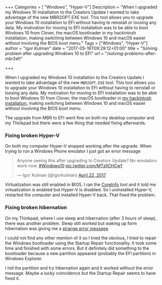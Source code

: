 +++
Categories = [ "Windows", "Hyper-V"]
Description = "When I upgraded my Windows 10 installation to the Creators Update I wanted to take advantage of the new MBR2GPT.EXE tool. This tool allows you to upgrade your Windows 10 installation to EFI without having to reinstall or loosing any data. My motivation for moving to EFI installation was to be able to boot Windows 10 from Clover, the macOS bootloader in my hackintosh installation, making switching between Windows 10 and macOS easier without involving the BIOS boot menu."
Tags = ["Windows", "Hyper-V"]
author = "Igor Kulman"
date = "2017-05-16T09:29:12+01:00"
title = "Solving problem after upgrading Windows 10 to EFI"
url = "/solving-problems-after-mbr2efi"

+++

When I upgraded my Windows 10 installation to the Creators Update I wanted to take advantage of the new `MBR2GPT.EXE` tool. This tool allows you to upgrade your Windows 10 installation to EFI without having to reinstall or loosing any data. My motivation for moving to EFI installation was to be able to boot Windows 10 from Clover, the macOS bootloader in [my hackintosh installation](/my-experience-running-a-hackintosh), making switching between Windows 10 and macOS easier without involving the BIOS boot menu.

The upgrade from MBR to EFI went fine on both my desktop computer and my Thinkpad but there were a few thing that needed fixing afterwards. 

<!--more-->

### Fixing broken Hyper-V

On both my computer Hyper-V stopped working after the upgrade. When trying to run a Windows Phone emulator I just got an error message

<blockquote class="twitter-tweet" data-lang="en"><p lang="en" dir="ltr">Anyone seeing this after upgrading to Creators Update? No emulators work now.  <a href="https://twitter.com/hashtag/Windows10?src=hash">#Windows10</a> <a href="https://t.co/MTzIlCHCw1">pic.twitter.com/MTzIlCHCw1</a></p>&mdash; Igor Kulman (@igorkulman) <a href="https://twitter.com/igorkulman/status/855788447977672706">April 22, 2017</a></blockquote>
<script async src="//platform.twitter.com/widgets.js" charset="utf-8"></script>

Virtualization was still enabled in BIOS. I ran the [CoreInfo](http://technet.microsoft.com/en-us/sysinternals/cc835722) tool and it told me virtualization is enabled but Hyper-V is disabled. So I uninstalled Hyper-V, restarted the computer and installed Hyper-V back. That fixed the problem. 

### Fixing broken hibernation

On my Thinkpad, where I use sleep and hibernation (after 3 hours of sleep), there was another problem. Sleep still worked but waking up form hibernation was giving me a [strange error message](https://social.technet.microsoft.com/Forums/windows/en-US/0bfbe8a7-2eb9-4432-a477-258ae7d102f9/boot-manager-recover-from-critical-error-some-essential-variables-are-absent-or-corrupted-and-boot?forum=win10itprosetup). 

I could not find any other mention of it so I tried the obvious, I tried to repair the Windows bootloader using the Startup Repair functionality. It took some time and finished with some errors. But it definitely did something to the bootloader because a new partition appeared (probably the EFI partition) in Windows Explorer. 

I hid the partition and try hibernation again and it worked without the error message. Maybe a lucky coincidence but the Startup Repair seems to have fixed it. 